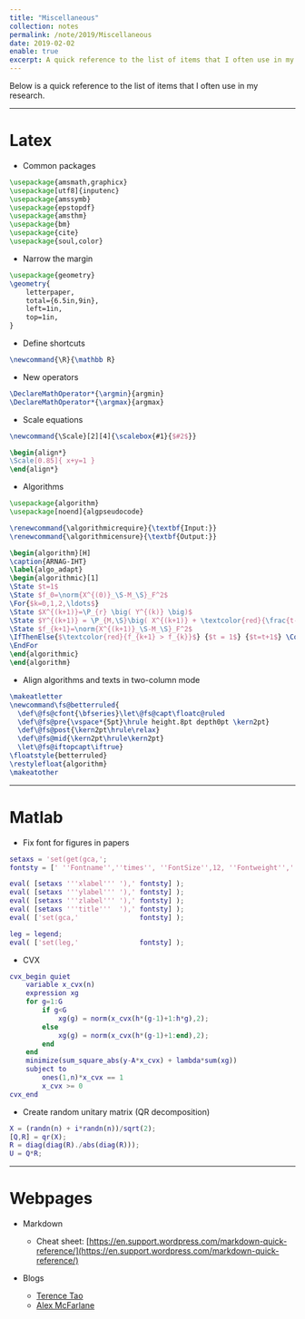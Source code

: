 ```yaml
---
title: "Miscellaneous"
collection: notes
permalink: /note/2019/Miscellaneous
date: 2019-02-02
enable: true
excerpt: A quick reference to the list of items that I often use in my research. 
---
```



Below is a quick reference to the list of items that I often use in my research. 

---
# Latex

- Common packages

```latex
\usepackage{amsmath,graphicx}
\usepackage[utf8]{inputenc}
\usepackage{amssymb}
\usepackage{epstopdf}
\usepackage{amsthm}
\usepackage{bm}
\usepackage{cite}
\usepackage{soul,color}
```

- Narrow the margin

```latex
\usepackage{geometry}
\geometry{
	letterpaper,
	total={6.5in,9in},
	left=1in,
	top=1in,
}
```

- Define shortcuts

```latex
\newcommand{\R}{\mathbb R}
```

- New operators

```latex
\DeclareMathOperator*{\argmin}{argmin}
\DeclareMathOperator*{\argmax}{argmax}
```

- Scale equations

```latex
\newcommand{\Scale}[2][4]{\scalebox{#1}{$#2$}}

\begin{align*}
\Scale[0.85]{ x+y=1 }
\end{align*}
```

- Algorithms

```latex
\usepackage{algorithm}
\usepackage[noend]{algpseudocode}

\renewcommand{\algorithmicrequire}{\textbf{Input:}}
\renewcommand{\algorithmicensure}{\textbf{Output:}}

\begin{algorithm}[H]
\caption{ARNAG-IHT}
\label{algo_adapt}
\begin{algorithmic}[1]
\State $t=1$
\State $f_0=\norm{X^{(0)}_\S-M_\S}_F^2$
\For{$k=0,1,2,\ldots$}
\State $X^{(k+1)}=\P_{r} \big( Y^{(k)} \big)$
\State $Y^{(k+1)} = \P_{M,\S}\big( X^{(k+1)} + \textcolor{red}{\frac{t-1}{t+2}} (X^{(k+1)}-X^{(k)}) \big)$
\State $f_{k+1}=\norm{X^{(k+1)}_\S-M_\S}_F^2$
\IfThenElse{$\textcolor{red}{f_{k+1} > f_{k}}$} {$t = 1$} {$t=t+1$} \Comment{function scheme}
\EndFor 
\end{algorithmic}
\end{algorithm}
```

- Align algorithms and texts in two-column mode

```latex
\makeatletter
\newcommand\fs@betterruled{
  \def\@fs@cfont{\bfseries}\let\@fs@capt\floatc@ruled
  \def\@fs@pre{\vspace*{5pt}\hrule height.8pt depth0pt \kern2pt}
  \def\@fs@post{\kern2pt\hrule\relax}
  \def\@fs@mid{\kern2pt\hrule\kern2pt}
  \let\@fs@iftopcapt\iftrue}
\floatstyle{betterruled}
\restylefloat{algorithm}
\makeatother
```

---
# Matlab

- Fix font for figures in papers

```matlab
setaxs = 'set(get(gca,';
fontsty = [' ''Fontname'',''times'', ''FontSize'',12, ''Fontweight'',''normal'', ',' ''Fontangle'',''normal''); '];

eval( [setaxs '''xlabel''' '),' fontsty] );
eval( [setaxs '''ylabel''' '),' fontsty] );
eval( [setaxs '''zlabel''' '),' fontsty] );
eval( [setaxs '''title'''  '),' fontsty] );
eval( ['set(gca,'               fontsty] );

leg = legend;
eval( ['set(leg,'               fontsty] );
```

- CVX

```matlab
cvx_begin quiet
    variable x_cvx(n)
    expression xg
    for g=1:G
        if g<G
            xg(g) = norm(x_cvx(h*(g-1)+1:h*g),2);
        else
            xg(g) = norm(x_cvx(h*(g-1)+1:end),2);
        end
    end
    minimize(sum_square_abs(y-A*x_cvx) + lambda*sum(xg))
    subject to
        ones(1,n)*x_cvx == 1    
        x_cvx >= 0        
cvx_end
```

- Create random unitary matrix (QR decomposition)

```matlab
X = (randn(n) + i*randn(n))/sqrt(2);
[Q,R] = qr(X);
R = diag(diag(R)./abs(diag(R)));
U = Q*R;
```

---
# Webpages

- Markdown
	- Cheat sheet: [https://en.support.wordpress.com/markdown-quick-reference/](https://en.support.wordpress.com/markdown-quick-reference/)

- Blogs
	- [Terence Tao](https://terrytao.wordpress.com/)
	- [Alex McFarlane](https://flipdazed.github.io)






